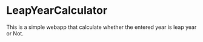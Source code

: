 # LeapYearCalculator
This is a simple webapp that calculate whether the entered year is leap year or Not.
